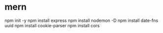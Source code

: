 # mern
npm init -y
npm install express
npm install nodemon -D
npm install date-fns uuid
npm install cookie-parser
npm install cors